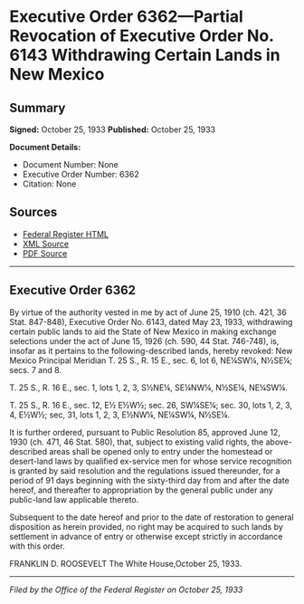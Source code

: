 # Executive Order 6362—Partial Revocation of Executive Order No. 6143 Withdrawing Certain Lands in New Mexico

## Summary

**Signed:** October 25, 1933
**Published:** October 25, 1933

**Document Details:**
- Document Number: None
- Executive Order Number: 6362
- Citation: None

## Sources
- [Federal Register HTML](https://www.presidency.ucsb.edu/documents/executive-order-6362-partial-revocation-executive-order-no-6143-withdrawing-certain-lands)
- [XML Source](None)
- [PDF Source](None)

---

## Executive Order 6362

By virtue of the authority vested in me by act of June 25, 1910 (ch. 421, 36 Stat. 847-848), Executive Order No. 6143, dated May 23, 1933, withdrawing certain public lands to aid the State of New Mexico in making exchange selections under the act of June 15, 1926 (ch. 590, 44 Stat. 746-748), is, insofar as it pertains to the following-described lands, hereby revoked:
New Mexico Principal Meridian
T. 25 S., R. 15 E., sec. 6, lot 6, NE¼SW¼, N½SE¼;
secs. 7 and 8.

T. 25 S., R. 16 E., sec. 1, lots 1, 2, 3, S½NE¼, SE¼NW¼, N½SE¼, NE¼SW¼.

T. 25 S., R. 16 E., sec. 12, E½ E½W½;
sec. 26, SW¼SE¼;
sec. 30, lots 1, 2, 3, 4, E½W½;
sec, 31, lots 1, 2, 3, E½NW¼, NE¼SW¼, N½SE¼.

It is further ordered, pursuant to Public Resolution 85, approved June 12, 1930 (ch. 471, 46 Stat. 580), that, subject to existing valid rights, the above-described areas shall be opened only to entry under the homestead or desert-land laws by qualified ex-service men for whose service recognition is granted by said resolution and the regulations issued thereunder, for a period of 91 days beginning with the sixty-third day from and after the date hereof, and thereafter to appropriation by the general public under any public-land law applicable thereto.

Subsequent to the date hereof and prior to the date of restoration to general disposition as herein provided, no right may be acquired to such lands by settlement in advance of entry or otherwise except strictly in accordance with this order.

FRANKLIN D. ROOSEVELT
The White House,October 25, 1933.

---

*Filed by the Office of the Federal Register on October 25, 1933*

